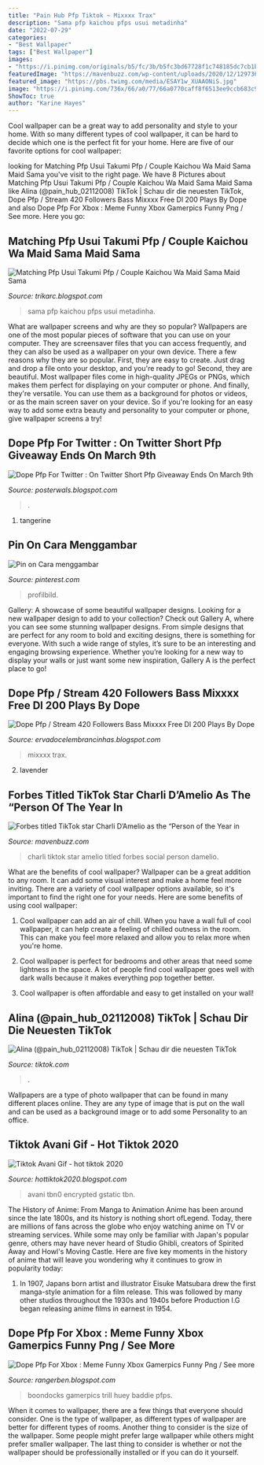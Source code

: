 ```yaml
---
title: "Pain Hub Pfp Tiktok ~ Mixxxx Trax"
description: "Sama pfp kaichou pfps usui metadinha"
date: "2022-07-29"
categories:
- "Best Wallpaper"
tags: ["Best Wallpaper"]
images:
- "https://i.pinimg.com/originals/b5/fc/3b/b5fc3bd67728f1c748185dc7cb1b14a8.png"
featuredImage: "https://mavenbuzz.com/wp-content/uploads/2020/12/129736839_1133762013730143_6580711047922372908_n-1.jpg"
featured_image: "https://pbs.twimg.com/media/ESAY1w_XUAAONiS.jpg"
image: "https://i.pinimg.com/736x/66/a0/77/66a0770caff8f6513ee9ccb683c90d25.jpg"
ShowToc: true
author: "Karine Hayes"
---
```



Cool wallpaper can be a great way to add personality and style to your home. With so many different types of cool wallpaper, it can be hard to decide which one is the perfect fit for your home. Here are five of our favorite options for cool wallpaper: 

	

		
looking for Matching Pfp Usui Takumi Pfp / Couple Kaichou Wa Maid Sama Maid Sama you've visit to the right page. We have 8 Pictures about Matching Pfp Usui Takumi Pfp / Couple Kaichou Wa Maid Sama Maid Sama like Alina (@pain_hub_02112008) TikTok | Schau dir die neuesten TikTok, Dope Pfp / Stream 420 Followers Bass Mixxxx Free Dl 200 Plays By Dope and also Dope Pfp For Xbox : Meme Funny Xbox Gamerpics Funny Png / See more. Here you go:
		
    
## Matching Pfp Usui Takumi Pfp / Couple Kaichou Wa Maid Sama Maid Sama

<img loading=lazy src="https://i.pinimg.com/originals/b5/fc/3b/b5fc3bd67728f1c748185dc7cb1b14a8.png" onerror="this.onerror=null;this.src='https://tse1.mm.bing.net/th?id=OIP.fRpu70vrVsHbupoR3jEU5wAAAA&amp;pid=15.1';" alt="Matching Pfp Usui Takumi Pfp / Couple Kaichou Wa Maid Sama Maid Sama">

_Source: trikarc.blogspot.com_

>sama pfp kaichou pfps usui metadinha. 

	

What are wallpaper screens and why are they so popular?
Wallpapers are one of the most popular pieces of software that you can use on your computer. They are screensaver files that you can access frequently, and they can also be used as a wallpaper on your own device. There a few reasons why they are so popular. First, they are easy to create. Just drag and drop a file onto your desktop, and you're ready to go! Second, they are beautiful. Most wallpaper files come in high-quality JPEGs or PNGs, which makes them perfect for displaying on your computer or phone. And finally, they're versatile. You can use them as a background for photos or videos, or as the main screen saver on your device. So if you're looking for an easy way to add some extra beauty and personality to your computer or phone, give wallpaper screens a try!

    
## Dope Pfp For Twitter : On Twitter Short Pfp Giveaway Ends On March 9th

<img loading=lazy src="https://pbs.twimg.com/media/ESAY1w_XUAAONiS.jpg" onerror="this.onerror=null;this.src='https://tse4.mm.bing.net/th?id=OIP.fe7MzgwjokOLX6jFepUG1gHaH1&amp;pid=15.1';" alt="Dope Pfp For Twitter : On Twitter Short Pfp Giveaway Ends On March 9th">

_Source: posterwals.blogspot.com_

>. 

	

1. tangerine 

    
## Pin On Cara Menggambar

<img loading=lazy src="https://i.pinimg.com/736x/66/a0/77/66a0770caff8f6513ee9ccb683c90d25.jpg" onerror="this.onerror=null;this.src='https://tse2.mm.bing.net/th?id=OIP.15iKuGKltKCEJG3GX_HdwAHaHa&amp;pid=15.1';" alt="Pin on Cara menggambar">

_Source: pinterest.com_

>profilbild. 

	

Gallery: A showcase of some beautiful wallpaper designs.
Looking for a new wallpaper design to add to your collection? Check out Gallery A, where you can see some stunning wallpaper designs. From simple designs that are perfect for any room to bold and exciting designs, there is something for everyone. With such a wide range of styles, it’s sure to be an interesting and engaging browsing experience. Whether you’re looking for a new way to display your walls or just want some new inspiration, Gallery A is the perfect place to go!





	
	
    
## Dope Pfp / Stream 420 Followers Bass Mixxxx Free Dl 200 Plays By Dope

<img loading=lazy src="https://imageproxy.ifunny.co/crop:x-20,resize:640x,quality:90x75/images/de66a29530c4463852a40cc251bd3d94335087daa4bfbe1049e45bcd1d3f727e_1.jpg" onerror="this.onerror=null;this.src='https://tse4.mm.bing.net/th?id=OIP.9qZRCBLl4JVeG50t-p3oLgHaH3&amp;pid=15.1';" alt="Dope Pfp / Stream 420 Followers Bass Mixxxx Free Dl 200 Plays By Dope">

_Source: ervadocelembrancinhas.blogspot.com_

>mixxxx trax. 

	

2. lavender 

    
## Forbes Titled TikTok Star Charli D’Amelio As The “Person Of The Year In

<img loading=lazy src="https://mavenbuzz.com/wp-content/uploads/2020/12/129736839_1133762013730143_6580711047922372908_n-1.jpg" onerror="this.onerror=null;this.src='https://tse1.mm.bing.net/th?id=OIP.oBN52o4LnyYSrHc6hVsv2AHaHa&amp;pid=15.1';" alt="Forbes titled TikTok star Charli D’Amelio as the “Person of the Year in">

_Source: mavenbuzz.com_

>charli tiktok star amelio titled forbes social person damelio. 

	

What are the benefits of cool wallpaper?
Wallpaper can be a great addition to any room. It can add some visual interest and make a home feel more inviting. There are a variety of cool wallpaper options available, so it's important to find the right one for your needs. Here are some benefits of using cool wallpaper: 
1. Cool wallpaper can add an air of chill. When you have a wall full of cool wallpaper, it can help create a feeling of chilled outness in the room. This can make you feel more relaxed and allow you to relax more when you're home. 

2. Cool wallpaper is perfect for bedrooms and other areas that need some lightness in the space. A lot of people find cool wallpaper goes well with dark walls because it makes everything pop together better. 

3. Cool wallpaper is often affordable and easy to get installed on your wall!

    
## Alina (@pain_hub_02112008) TikTok | Schau Dir Die Neuesten TikTok

<img loading=lazy src="https://p16-sign-va.tiktokcdn.com/obj/tos-useast2a-p-0037-aiso/6017e40db14e4024aeaed1b76484e121?x-expires=1662850800&amp;x-signature=a%2FCWxS9CwbXd2HCz%2BEevR6RWhSU%3D" onerror="this.onerror=null;this.src='https://tse2.mm.bing.net/th?id=OIP.vPpU2B1Jln-NxB2-ToaN3gHaQd&amp;pid=15.1';" alt="Alina (@pain_hub_02112008) TikTok | Schau dir die neuesten TikTok">

_Source: tiktok.com_

>. 

	



Wallpapers are a type of photo wallpaper that can be found in many different places online. They are any type of image that is put on the wall and can be used as a background image or to add some Personality to an office.

    
## Tiktok Avani Gif - Hot Tiktok 2020

<img loading=lazy src="https://thumbs.gfycat.com/DelightfulDefiantBarnacle-max-1mb.gif" onerror="this.onerror=null;this.src='https://tse4.mm.bing.net/th?id=OIP.mXJOTnV06RS4Q9VbhLyFiwAAAA&amp;pid=15.1';" alt="Tiktok Avani Gif - hot tiktok 2020">

_Source: hottiktok2020.blogspot.com_

>avani tbn0 encrypted gstatic tbn. 

	

The History of Anime: From Manga to Animation
Anime has been around since the late 1800s, and its history is nothing short ofLegend. Today, there are millions of fans across the globe who enjoy watching anime on TV or streaming services. While some may only be familiar with Japan's popular genre, others may have never heard of Studio Ghibli, creators of Spirited Away and Howl's Moving Castle. Here are five key moments in the history of anime that will leave you wondering why it continues to grow in popularity today:
1) In 1907, Japans born artist and illustrator Eisuke Matsubara drew the first manga-style animation for a film release. This was followed by many other studios throughout the 1930s and 1940s before Production I.G began releasing anime films in earnest in 1954.

    
## Dope Pfp For Xbox : Meme Funny Xbox Gamerpics Funny Png / See More

<img loading=lazy src="https://i.pinimg.com/474x/75/15/40/75154089a96162d1c3900b2f53907d04.jpg" onerror="this.onerror=null;this.src='https://tse1.mm.bing.net/th?id=OIP.mQvcEuAxouU2EdH6tjIfiAAAAA&amp;pid=15.1';" alt="Dope Pfp For Xbox : Meme Funny Xbox Gamerpics Funny Png / See more">

_Source: rangerben.blogspot.com_

>boondocks gamerpics trill huey baddie pfps. 

	

When it comes to wallpaper, there are a few things that everyone should consider. One is the type of wallpaper, as different types of wallpaper are better for different types of rooms. Another thing to consider is the size of the wallpaper. Some people might prefer large wallpaper while others might prefer smaller wallpaper. The last thing to consider is whether or not the wallpaper should be professionally installed or if you can do it yourself.

